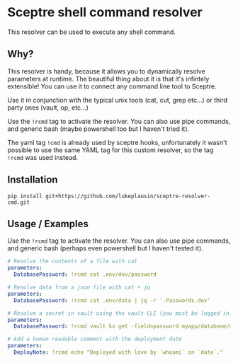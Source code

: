 # Sceptre shell command resolver

This resolver can be used to execute any shell command.

## Why?

This resolver is handy, because it allows you to dynamically resolve parameters at runtime. The beautiful thing about it is that it's infintely extensible! You can use it to connect any command line tool to Sceptre.

Use it in conjunction with the typical unix tools (cat, cut, grep etc...) or third party ones (vault, op, etc...)

Use the `!rcmd` tag to activate the resolver. You can also use pipe commands, and generic bash (maybe powershell too but I haven't tried it).

The yaml tag `!cmd` is already used by sceptre hooks, unfortunately it wasn't possible to use the same YAML tag for this custom resolver, so the tag `!rcmd` was used instead.

## Installation

```
pip install git+https://github.com/lukeplausin/sceptre-resolver-cmd.git
```

## Usage / Examples

Use the `!rcmd` tag to activate the resolver. You can also use pipe commands, and generic bash (perhaps even powershell but I haven't tested it).

```yaml
# Resolve the contents of a file with cat
parameters:
  DatabasePassword: !rcmd cat .env/dev/password
```

```yaml
# Resolve data from a json file with cat + jq
parameters:
  DatabasePassword: !rcmd cat .env/data | jq -r '.Passwords.dev'
```

```yaml
# Resolve a secret in vault using the vault CLI (you must be logged in!)
parameters:
  DatabasePassword: !rcmd vault kv get -field=password myapp/database/dev
```

```yaml
# Add a human readable comment with the deployment date
parameters:
  DeployNote: !rcmd echo "Deployed with love by `whoami` on `date`."
```
